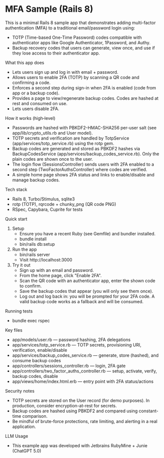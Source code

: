 # MFA Sample (Rails 8)

This is a minimal Rails 8 sample app that demonstrates adding multi-factor authentication (MFA) to a traditional email/password login using:
- TOTP (Time-based One-Time Password) codes compatible with authenticator apps like Google Authenticator, 1Password, and Authy.
- Backup recovery codes that users can generate, view once, and use if they lose access to their authenticator app.

What this app does
- Lets users sign up and log in with email + password.
- Allows users to enable 2FA (TOTP) by scanning a QR code and confirming a code.
- Enforces a second step during sign-in when 2FA is enabled (code from app or a backup code).
- Provides a page to view/regenerate backup codes. Codes are hashed at rest and consumed on use.
- Lets users disable 2FA.

How it works (high‑level)
- Passwords are hashed with PBKDF2-HMAC-SHA256 per-user salt (see app/lib/crypto_utils.rb and User model).
- TOTP secrets and verification are handled by TotpService (app/services/totp_service.rb) using the rotp gem.
- Backup codes are generated and stored as PBKDF2 hashes via BackupCodesService (app/services/backup_codes_service.rb). Only the plain codes are shown once to the user.
- The login flow (SessionsController) sends users with 2FA enabled to a second step (TwoFactorAuthsController) where codes are verified.
- A simple home page shows 2FA status and links to enable/disable and manage backup codes.

Tech stack
- Rails 8, Turbo/Stimulus, sqlite3
- rotp (TOTP), rqrcode + chunky_png (QR code PNG)
- RSpec, Capybara, Cuprite for tests

Quick start
1. Setup
   - Ensure you have a recent Ruby (see Gemfile) and bundler installed.
   - bundle install
   - bin/rails db:setup
2. Run the app
   - bin/rails server
   - Visit http://localhost:3000
3. Try it out
   - Sign up with an email and password.
   - From the home page, click "Enable 2FA".
   - Scan the QR code with an authenticator app, enter the shown code to confirm.
   - Save the backup codes that appear (you will only see them once).
   - Log out and log back in: you will be prompted for your 2FA code. A valid backup code works as a fallback and will be consumed.

Running tests
- bundle exec rspec

Key files
- app/models/user.rb — password hashing, 2FA delegations
- app/services/totp_service.rb — TOTP secrets, provisioning URI, verification, enable/disable
- app/services/backup_codes_service.rb — generate, store (hashed), and consume backup codes
- app/controllers/sessions_controller.rb — login, 2FA gate
- app/controllers/two_factor_auths_controller.rb — setup, activate, verify, backup codes, disable
- app/views/home/index.html.erb — entry point with 2FA status/actions

Security notes
- TOTP secrets are stored on the User record (for demo purposes). In production, consider encryption-at-rest for secrets.
- Backup codes are hashed using PBKDF2 and compared using constant-time comparison.
- Be mindful of brute-force protections, rate limiting, and alerting in a real application.

LLM Usage
- This example app was developed with Jetbrains RubyMine + Junie (ChatGPT 5.0)